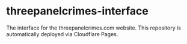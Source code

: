# threepanelcrimes-interface
The interface for the threepanelcrimes.com website. This repository is automatically deployed via Cloudflare Pages.
